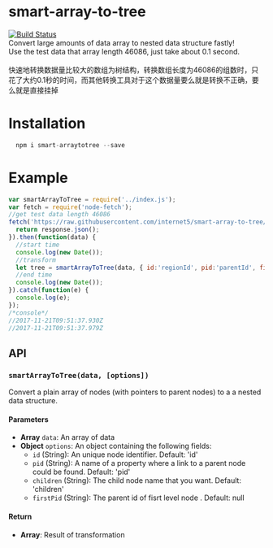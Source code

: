 # smart-array-to-tree
[![Build Status](https://travis-ci.org/internet5/smart-array-to-tree.svg?branch=master)](https://travis-ci.org/internet5/smart-array-to-tree)<br />
Convert large amounts of data array to nested data structure fastly!<br />
Use the test data that array length 46086, just take about 0.1 second.<br />
<br />
快速地转换数据量比较大的数组为树结构，转换数组长度为46086的组数时，只花了大约0.1秒的时间，而其他转换工具对于这个数据量要么就是转换不正确，要么就是直接挂掉
# Installation
```javascript
  npm i smart-arraytotree --save
```
# Example
```javascript
var smartArrayToTree = require('../index.js');
var fetch = require('node-fetch');
//get test data length 46086
fetch('https://raw.githubusercontent.com/internet5/smart-array-to-tree/master/example/data.json').then(function(response) {
  return response.json();
}).then(function(data) {
  //start time
  console.log(new Date());
  //transform
  let tree = smartArrayToTree(data, { id:'regionId', pid:'parentId', firstPid:null });
  //end time
  console.log(new Date());
}).catch(function(e) {
  console.log(e);
});
/*console*/
//2017-11-21T09:51:37.930Z
//2017-11-21T09:51:37.979Z
 ```
## API
### `smartArrayToTree(data, [options])`
Convert a plain array of nodes (with pointers to parent nodes) to a a nested data structure.

#### Parameters
- **Array** `data`: An array of data
- **Object** `options`: An object containing the following fields:
  - `id` (String): An unique node identifier. Default: 'id'
  - `pid` (String): A name of a property where a link to a parent node could be found. Default: 'pid'
  - `children` (String): The child node name that you want. Default: 'children'
  - `firstPid` (String): The parent id of fisrt level node . Default: null

#### Return
- **Array**: Result of transformation
